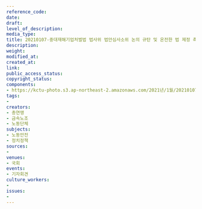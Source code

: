 ```yaml
---
reference_code: 
date: 
draft: 
level_of_description: 
media_type: 
title: 20210107-중대재해기업처벌법 법사위 법안심사소위 논의 규탄 및 온전한 법 제정 촉구 민주노총 긴급 기자회견
description: 
weight: 
modified_at: 
created_at: 
link: 
public_access_status: 
copyright_status: 
components:
- https://kctu-photo.s3.ap-northeast-2.amazonaws.com/2021년/1월/20210107-중대재해기업처벌법+법사위+법안심사소위+논의+규탄+및+온전한+법+제정+촉구+민주노총+긴급+기자회견/_1DX7146.jpg
tags:
- 
creators:
- 총연맹
- 금속노조
- 노동단체
subjects:
- 노동안전
- 정치정책
sources:
- 
venues:
- 국회
events:
- 기자회견
culture_workers:
- 
issues:
- 
---
```

